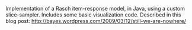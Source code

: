 
Implementation of a Rasch item-response model, in Java, using a custom slice-sampler. Includes some basic visualization code.  Described in this blog post: http://bayes.wordpress.com/2009/03/12/still-we-are-nowhere/


